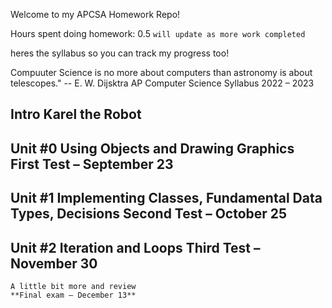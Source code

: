 Welcome to my APCSA Homework Repo!

Hours spent doing homework: 0.5
`will update as more work completed`

heres the syllabus so you can track my progress too!

Compuuter Science is no more about computers than astronomy is about telescopes."
-- E. W. Dijsktra
AP Computer Science Syllabus 2022 – 2023

Intro
    Karel the Robot
---
Unit #0
    Using Objects and Drawing Graphics
    **First Test – September 23**
---
Unit #1
    Implementing Classes, Fundamental Data Types, Decisions
    **Second Test – October 25**
---
Unit #2
    Iteration and Loops
    **Third Test – November 30**
---
    A little bit more and review
    **Final exam – December 13**